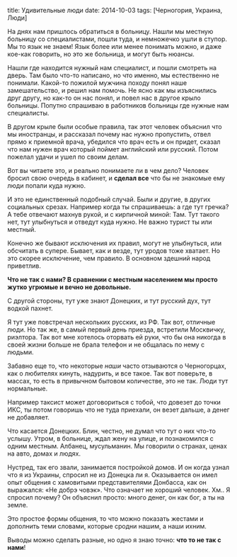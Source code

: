 title: Удивительные люди
date: 2014-10-03
tags: [Черногория, Украина, Люди]

На днях нам пришлось обратиться в больницу. Нашли мы местную больницу со специалистами, пошли туда, и немножечко ушли в ступор. Мы то язык не знаем! Язык более или менее понимать можно, и даже кое-как говорить, но это же больница, и могут быть нюансы.

Нашли где находится нужный нам специалист, и пошли смотреть на дверь. Там было что-то написано, но что именно, мы естественно не понимали. Какой-то пожилой мужчина походу понял наше замешательство, и решил нам помочь. Не ясно как мы изъяснились друг другу, но как-то он нас понял, и повел нас в другое крыло больницы. Попутно спрашиваю в работников больницы где нужные нам специалисты.

В другом крыле были особые правила, так этот человек объяснил что мы иностранцы, и рассказал почему нас нужно пропустить, отвел прямо к приемной врача, убедился что врач есть и он придет, сказал что нам нужен врач который поймет английский или русский. Потом пожелал удачи и ушел по своим делам.

Вот вы читаете это, и реально понимаете ли в чем дело? Человек бросил свою очередь в кабинет, и **сделал все** что бы не знакомые ему люди попали куда нужно.

И это не единственный подобный случай. Были и другие, в других социальных срезах. Например когда ты спрашиваешь: а где тут гречка? А тебе отвечают махнув рукой, и с кирпичной миной: Там. Тут такого нет, тут улыбнуться и отведут куда нужно. Не важно турист ты или местный.

Конечно же бывают исключения их правил, могут не улыбнуться, или обсчитать в супере. Бывает, как и везде, тут уродов тоже хватает. Но это скорее исключение, чем правило. В основном здешний народ приветлив.

**Что не так с нами? В сравнении с местным населением мы просто жутко угрюмые и вечно не довольные.**

С другой стороны, тут уже знают Донецких, и тут русский дух, тут водкой пахнет.

Я тут уже повстречал нескольких русских, из РФ. Так вот, отличные люди. Но так же, в самый первый день приезда, встретили Москвичку, риэлтора. Так вот мне хотелось оторвать ей руки, что бы она никогда в своей жизни больше не брала телефон и не общалась по нему с людьми.

Забавно еще то, что некоторые *наши* часто отзываются о Черногорцах, как о любителях кинуть, надурить, и все такое. Так вот поверьте, в массах, то есть в привычном бытовом количестве, это не так. Люди тут нормальные.

Например таксист может договориться с тобой, что довезет до точки ИКС, ты потом говоришь что не туда приехали, он везет дальше, а денег не добавляет.

Что касается Донецких. Блин, честно, не думал что тут о них что-то услышу. Утром, в больнице, ждал жену на улице, и познакомился с одним местным. Албанец, мусульманин. Мы говорили о странах, ценах на авто, домах и людях.

Нустред, так его звали, занимается постройкой домов. И он когда узнал что я из Украины, спросил не из Донецка ли я. Оказывается он имел опыт общения с хамовитыми представителями Донбасса, как он выражался: «Не добрэ човэк». Что означает не хороший человек. Хм.. Я спросил почему? Он объяснил просто: много денег, он как бог, а ты на земле.

Это простое формы общения, то что можно показать жестами и дополнить теми словами, которые сродни нашим, а наши ихним.

Выводы можно сделать разные, но одно я знаю точно: **что то не так с нами**!